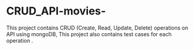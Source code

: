 # CRUD_API-movies-
This project contains CRUD (Create, Read, Update, Delete) operations on API using mongoDB, This project also contains test cases for each operation . 
